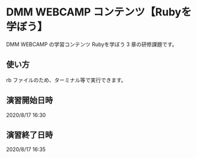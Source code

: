 # DMM WEBCAMP コンテンツ【Rubyを学ぼう】

DMM WEBCAMP の学習コンテンツ Rubyを学ぼう 3 章の研修課題です。

## 使い方

rb ファイルのため、ターミナル等で実行できます。

## 演習開始日時

2020/8/17 16:30

## 演習終了日時

2020/8/17 16:35